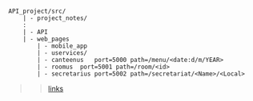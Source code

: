 
```

API_project/src/
	| - project_notes/
	:
	| - API
	| - web_pages
     	| - mobile_app
     	| - uservices/
   		| - canteenus 	port=5000 path=/menu/<date:d/m/YEAR>
		| - roomus 	port=5001 path=/room/<id>
		| - secretarius port=5002 path=/secretariat/<Name>/<Local>
```



 >> [links](https://github.com/bmalbusca/ASIT/blob/master/API_project/src/README.md)
